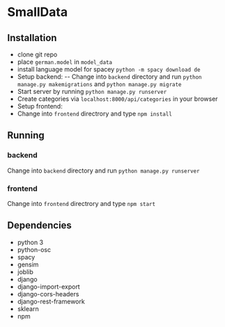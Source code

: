 # SmallData

## Installation
 - clone git repo
 - place `german.model` in `model_data`
 - install language model for spacey `python -m spacy download de`
 - Setup backend:
  -- Change into `backend` directory and run `python manage.py makemigrations` and `python manage.py migrate`
  - Start server by running `python manage.py runserver`
  - Create categories via `localhost:8000/api/categories` in your browser
 - Setup frontend:
  -  Change into `frontend` directrory and type `npm install`
 
 

## Running
### backend
 Change into `backend` directory and run `python manage.py runserver`
### frontend
 Change into `frontend` directrory and type `npm start`

## Dependencies
 - python 3
 - python-osc
 - spacy
 - gensim
 - joblib
 - django
 - django-import-export
 - django-cors-headers
 - django-rest-framework
 - sklearn
 - npm
